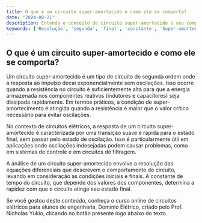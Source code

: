 ```yaml
---
title: O que é um circuito super-amortecido e como ele se comporta?
date: "2024-08-21"
description: Entenda o conceito de circuito super-amortecido e seu comportamento em circuitos de segunda ordem.
keywords: ['Resolução', 'segunda', 'final', 'constante', 'Super-amortecida', 'Aplicação', 'inicial']
---
```


## O que é um circuito super-amortecido e como ele se comporta?

Um circuito super-amortecido é um tipo de circuito de segunda ordem onde a resposta ao impulso decai exponencialmente sem oscilações. Isso ocorre quando a resistência no circuito é suficientemente alta para que a energia armazenada nos componentes reativos (indutores e capacitores) seja dissipada rapidamente. Em termos práticos, a condição de super-amortecimento é atingida quando a resistência é maior que o valor crítico necessário para evitar oscilações.

No contexto de circuitos elétricos, a resposta de um circuito super-amortecido é caracterizada por uma transição suave e rápida para o estado final, sem passar pelo estado de oscilação. Isso é particularmente útil em aplicações onde oscilações indesejadas podem causar problemas, como em sistemas de controle e em circuitos de filtragem.

A análise de um circuito super-amortecido envolve a resolução das equações diferenciais que descrevem o comportamento do circuito, levando em consideração as condições iniciais e finais. A constante de tempo do circuito, que depende dos valores dos componentes, determina a rapidez com que o circuito atinge seu estado final.

Se você gostou deste conteúdo, conheça o curso online de circuitos elétricos para alunos de engenharia, Domínio Elétrico, criado pelo Prof. Nicholas Yukio, clicando no botão presente logo abaixo do texto.